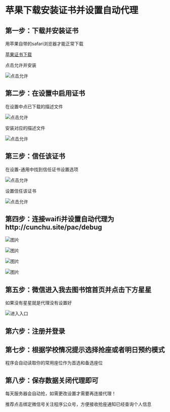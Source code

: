 # 苹果下载安装证书并设置自动代理

## 第一步：下载并安装证书

用苹果自带的safari浏览器才能正常下载

[苹果证书下载](http://cunchu-1251887489.cos.ap-beijing.myqcloud.com/work/debug/ios.pem)

点击允许并安装

![点击允许](https://cunchu.site/work/debug/5df6b195ca6dc035e953616d74c1ced.jpg)

## 第二步：在设置中启用证书

在设置中点已下载的描述文件

![点击允许](https://cunchu.site/work/debug/5df6b195ca6dc035e953616d74c1ced.jpg)

安装对应的描述文件

![点击允许](https://cunchu.site/work/debug/e69a762454c197f4884fec133254745.jpg)

## 第三步：信任该证书

在设置-通用中找到信任证书设置选项

![点击允许](https://cunchu.site/work/debug/94f9e2976c89bde4f800af05c79655a.jpg)

设置信任该证书

![点击允许](https://cunchu.site/work/debug/adef151f0cef8c9d50e45398dcb9936.jpg)

## 第四步：连接waifi并设置自动代理为http://cunchu.site/pac/debug

![图片](https://cunchu.site/work/debug/f36cdcc1be8bdf8c1374ab9f281c4de.jpg)

![图片](https://cunchu.site/work/debug/dafbec74103117e0eb300cb8d25e759.jpg)

![图片](https://cunchu.site/work/debug/22377c388738f536b2582fa34971e1b.jpg)

![图片](https://cunchu.site/upload/05799956696fb37e.jpeg)

## 第五步：微信进入我去图书馆首页并点击下方星星

如果没有星星就是代理没有设置好

![进入入口](https://cunchu.site/upload/917626c03ea18a3d.png)

## 第六步：注册并登录


## 第七步：根据学校情况提示选择抢座或者明日预约模式

程序会自动读取你的常用座位作为首选和备选座位

## 第八步：保存数据关闭代理即可

每天服务器会自动抢，如需更改设置才需要再连接代理！

推荐点击绑定微信号关注程序公众号，方便接收抢座通知已经查询个人信息